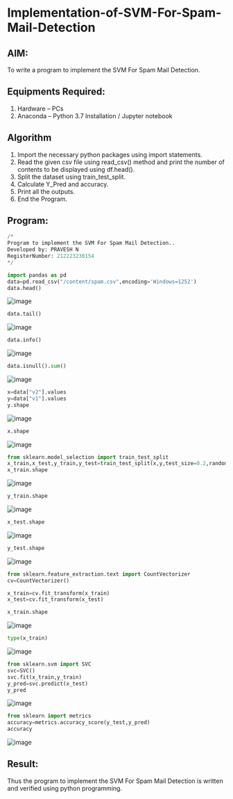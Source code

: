 # Implementation-of-SVM-For-Spam-Mail-Detection

## AIM:
To write a program to implement the SVM For Spam Mail Detection.

## Equipments Required:
1. Hardware – PCs
2. Anaconda – Python 3.7 Installation / Jupyter notebook

## Algorithm
1. Import the necessary python packages using import statements.
2. Read the given csv file using read_csv() method and print the number of contents to be displayed using df.head().
3. Split the dataset using train_test_split.
4. Calculate Y_Pred and accuracy.
5. Print all the outputs.
6. End the Program.
## Program:
```python
/*
Program to implement the SVM For Spam Mail Detection..
Developed by: PRAVESH N
RegisterNumber: 212223230154
*/
```
```python
import pandas as pd
data=pd.read_csv("/content/spam.csv",encoding='Windows=1252')
data.head()
```
![image](https://github.com/user-attachments/assets/61a4f022-1de3-4ecc-897f-ea85b03ebb7a)
```python
data.tail()
```
![image](https://github.com/user-attachments/assets/198557f0-2d3c-4819-a0cb-6b71f1644143)
```python
data.info()
```
![image](https://github.com/user-attachments/assets/a9a493d6-4ce7-4baf-9895-28c04a033672)
```python
data.isnull().sum()
```
![image](https://github.com/user-attachments/assets/eafbbfd7-e359-43f1-a0ac-9da49f2d4c3b)
```python
x=data["v2"].values
y=data["v1"].values
y.shape
```
![image](https://github.com/user-attachments/assets/308cd4bb-392c-4181-9976-9cd4b58e229c)
```python
x.shape
```
![image](https://github.com/user-attachments/assets/8bf88a26-0b95-445a-8f2b-c34e96033d93)
```python
from sklearn.model_selection import train_test_split
x_train,x_test,y_train,y_test=train_test_split(x,y,test_size=0.2,random_state=0)
x_train.shape
```
![image](https://github.com/user-attachments/assets/64b454c9-4421-440d-a31d-a1e9092f6572)
```python
y_train.shape
```
![image](https://github.com/user-attachments/assets/0cf15b00-5b93-4d3b-bda8-01d47b5a2739)
```python
x_test.shape
```
![image](https://github.com/user-attachments/assets/107fecd7-2ea2-4902-8263-dbbfb553a7ae)
```python
y_test.shape
```
![image](https://github.com/user-attachments/assets/2d24c96c-29ca-446b-a8d2-83e79233cb94)
```python
from sklearn.feature_extraction.text import CountVectorizer
cv=CountVectorizer()
```
```python
x_train=cv.fit_transform(x_train)
x_test=cv.fit_transform(x_test)
```
```python
x_train.shape
```
![image](https://github.com/user-attachments/assets/945acd6f-7791-4ce7-bd87-5a1b5faae74c)
```python
type(x_train)
```
![image](https://github.com/user-attachments/assets/81f12100-08f5-4dda-8eda-9445d7dae32f)
```python
from sklearn.svm import SVC
svc=SVC()
svc.fit(x_train,y_train)
y_pred=svc.predict(x_test)
y_pred
```
![image](https://github.com/user-attachments/assets/8015bef1-08c0-45fc-a2c7-ad3c9062d265)
```python
from sklearn import metrics
accuracy=metrics.accuracy_score(y_test,y_pred)
accuracy
```
![image](https://github.com/user-attachments/assets/38ad238b-84e8-4047-83b7-be49c7fd7d3f)

## Result:
Thus the program to implement the SVM For Spam Mail Detection is written and verified using python programming.
